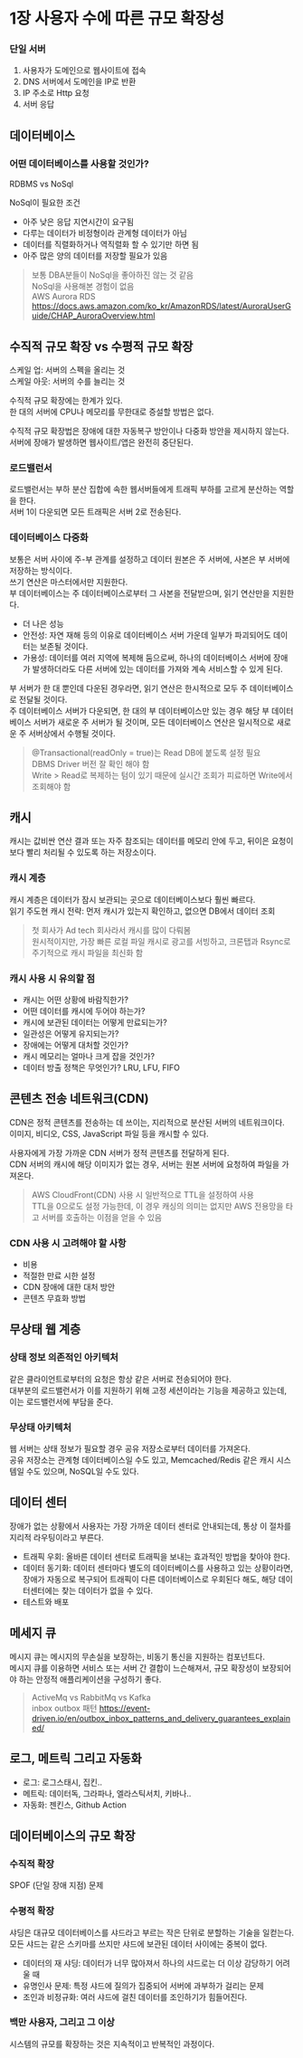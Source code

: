 # 1장 사용자 수에 따른 규모 확장성

### 단일 서버

1. 사용자가 도메인으로 웹사이트에 접속
2. DNS 서버에서 도메인을 IP로 반환
3. IP 주소로 Http 요청
4. 서버 응답

## 데이터베이스

### 어떤 데이터베이스를 사용할 것인가?

RDBMS vs NoSql  

NoSql이 필요한 조건  
- 아주 낮은 응답 지연시간이 요구됨  
- 다루는 데이터가 비정형이라 관계형 데이터가 아님
- 데이터를 직렬화하거나 역직렬화 할 수 있기만 하면 됨  
- 아주 많은 양의 데이터를 저장할 필요가 있음

> 보통 DBA분들이 NoSql을 좋아하진 않는 것 같음  
> NoSql을 사용해본 경험이 없음  
> AWS Aurora RDS https://docs.aws.amazon.com/ko_kr/AmazonRDS/latest/AuroraUserGuide/CHAP_AuroraOverview.html  

## 수직적 규모 확장 vs 수평적 규모 확장

스케일 업: 서버의 스펙을 올리는 것  
스케일 아웃: 서버의 수를 늘리는 것  

수직적 규모 확장에는 한계가 있다.  
한 대의 서버에 CPU나 메모리를 무한대로 증설할 방법은 없다.  

수직적 규모 확장법은 장애에 대한 자동복구 방안이나 다중화 방안을 제시하지 않는다.  
서버에 장애가 발생하면 웹사이트/앱은 완전히 중단된다.  

### 로드밸런서

로드밸런서는 부하 분산 집합에 속한 웹서버들에게 트래픽 부하를 고르게 분산하는 역할을 한다.  
서버 1이 다운되면 모든 트래픽은 서버 2로 전송된다.  

### 데이터베이스 다중화

보통은 서버 사이에 주-부 관계를 설정하고 데이터 원본은 주 서버에, 사본은 부 서버에 저장하는 방식이다.  
쓰기 연산은 마스터에서만 지원한다.  
부 데이터베이스는 주 데이터베이스로부터 그 사본을 전달받으며, 읽기 연산만을 지원한다.  

- 더 나은 성능
- 안전성: 자연 재해 등의 이유로 데이터베이스 서버 가운데 일부가 파괴되어도 데이터는 보존될 것이다.
- 가용성: 데이터를 여러 지역에 복제해 둠으로써, 하나의 데이터베이스 서버에 장애가 발생하더라도 다른 서버에 있는 데이터를 가져와 계속 서비스할 수 있게 된다.  

부 서버가 한 대 뿐인데 다운된 경우라면, 읽기 연산은 한시적으로 모두 주 데이터베이스로 전달될 것이다.  
주 데이터베이스 서버가 다운되면, 한 대의 부 데이터베이스만 있는 경우 해당 부 데이터베이스 서버가 새로운 주 서버가 될 것이며, 모든 데이터베이스 연산은 일시적으로 새로운 주 서버상에서 수행될 것이다.  

> @Transactional(readOnly = true)는 Read DB에 붙도록 설정 필요  
> DBMS Driver 버전 잘 확인 해야 함  
> Write > Read로 복제하는 텀이 있기 때문에 실시간 조회가 피료하면 Write에서 조회해야 함  

## 캐시

캐시는 값비싼 연산 결과 또는 자주 참조되는 데이터를 메모리 안에 두고, 뒤이은 요청이 보다 빨리 처리될 수 있도록 하는 저장소이다.  

### 캐시 계층

캐시 계층은 데이터가 잠시 보관되는 곳으로 데이터베이스보다 훨씬 빠르다.  
읽기 주도현 캐시 전략: 먼저 캐시가 있는지 확인하고, 없으면 DB에서 데이터 조회  

> 첫 회사가 Ad tech 회사라서 캐시를 많이 다뤄봄  
> 원시적이지만, 가장 빠른 로컬 파일 캐시로 광고를 서빙하고, 크론탭과 Rsync로 주기적으로 캐시 파일을 최신화 함  

### 캐시 사용 시 유의할 점

- 캐시는 어떤 상황에 바람직한가?
- 어떤 데이터를 캐시에 두어야 하는가?
- 캐시에 보관된 데이터는 어떻게 만료되는가?
- 일관성은 어떻게 유지되는가?
- 장애에는 어떻게 대처할 것인가?
- 캐시 메모리는 얼마나 크게 잡을 것인가?
- 데이터 방출 정책은 무엇인가? LRU, LFU, FIFO

## 콘텐츠 전송 네트워크(CDN)

CDN은 정적 콘텐츠를 전송하는 데 쓰이는, 지리적으로 분산된 서버의 네트워크이다.  
이미지, 비디오, CSS, JavaScript 파일 등을 캐시할 수 있다.  

사용자에게 가장 가까운 CDN 서버가 정적 콘텐츠를 전달하게 된다.  
CDN 서버의 캐시에 해당 이미지가 없는 경우, 서버는 원본 서버에 요청하여 파일을 가져온다.  

> AWS CloudFront(CDN) 사용 시 일반적으로 TTL을 설정하여 사용  
> TTL을 0으로도 설정 가능한데, 이 경우 캐싱의 의미는 없지만 AWS 전용망을 타고 서버를 호출하는 이점을 얻을 수 있음  

### CDN 사용 시 고려해야 할 사항

- 비용
- 적절한 만료 시한 설정
- CDN 장애에 대한 대처 방안
- 콘텐츠 무효화 방법

## 무상태 웹 계층

### 상태 정보 의존적인 아키텍처

같은 클라이언트로부터의 요청은 항상 같은 서버로 전송되어야 한다.  
대부분의 로드밸런서가 이를 지원하기 위해 고정 세션이라는 기능을 제공하고 있는데, 이는 로드밸런서에 부담을 준다.  

### 무상태 아키텍처

웹 서버는 상태 정보가 필요할 경우 공유 저장소로부터 데이터를 가져온다.  
공유 저장소는 관계형 데이터베이스일 수도 있고, Memcached/Redis 같은 캐시 시스템일 수도 있으며, NoSQL일 수도 있다.  

## 데이터 센터

장애가 없는 상황에서 사용자는 가장 가까운 데이터 센터로 안내되는데, 통상 이 절차를 지리적 라우팅이라고 부른다.  

- 트래픽 우회: 올바른 데이터 센터로 트래픽을 보내는 효과적인 방법을 찾아야 한다.
- 데이터 동기화: 데이터 센터마다 별도의 데이터베이스를 사용하고 있는 상황이라면, 장애가 자동으로 복구되어 트래픽이 다른 데이터베이스로 우회된다 해도, 해당 데이터센터에는 찾는 데이터가 없을 수 있다.  
- 테스트와 배포

## 메세지 큐

메시지 큐는 메시지의 무손실을 보장하는, 비동기 통신을 지원하는 컴포넌트다.  
메시지 큐를 이용하면 서비스 또는 서버 간 결합이 느슨해져서, 규모 확장성이 보장되어야 하는 안정적 애플리케이션을 구성하기 좋다.  

> ActiveMq vs RabbitMq vs Kafka  
> inbox outbox 패턴 https://event-driven.io/en/outbox_inbox_patterns_and_delivery_guarantees_explained/  

## 로그, 메트릭 그리고 자동화

- 로그: 로그스태시, 집킨..
- 메트릭: 데이터독, 그라파나, 엘라스틱서치, 키바나..
- 자동화: 젠킨스, Github Action

## 데이터베이스의 규모 확장

### 수직적 확장

SPOF (단일 장애 지점) 문제

### 수평적 확장

샤딩은 대규모 데이터베이스를 샤드라고 부르는 작은 단위로 분할하는 기술을 일컫는다.  
모든 샤드는 같은 스키마를 쓰지만 샤드에 보관된 데이터 사이에는 중복이 없다.  

- 데이터의 재 샤딩: 데이터가 너무 많아져서 하나의 샤드로는 더 이상 감당하기 어려울 때
- 유명인사 문제: 특정 샤드에 질의가 집중되어 서버에 과부하가 걸리는 문제
- 조인과 비정규화: 여러 샤드에 걸친 데이터를 조인하기가 힘들어진다.  

### 백만 사용자, 그리고 그 이상

시스템의 규모를 확장하는 것은 지속적이고 반복적인 과정이다.
